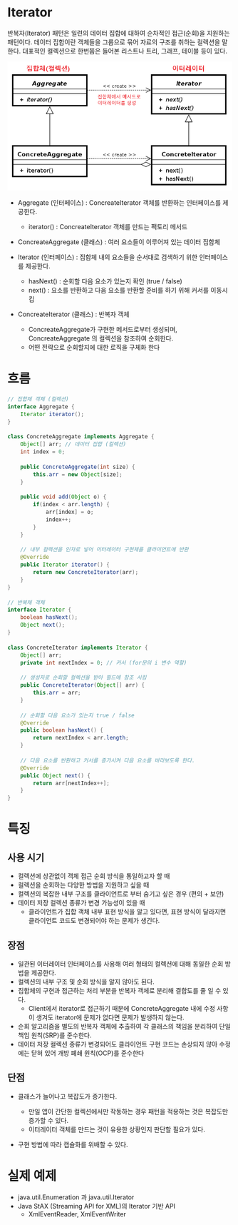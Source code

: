 # Iterator

반복자(Iterator) 패턴은 일련의 데이터 집합에 대하여 순차적인 접근(순회)을 지원하는 패턴이다.
데이터 집합이란 객체들을 그룹으로 묶어 자료의 구조를 취하는 컬렉션을 말한다. 대표적인 컬렉션으로 한번쯤은 들어본 리스트나 트리, 그래프, 테이블 등이 있다.

![](img/iterator.png)

- Aggregate (인터페이스) : ConcreateIterator 객체를 반환하는 인터페이스를 제공한다.
  - iterator() : ConcreateIterator 객체를 만드는 팩토리 메서드


- ConcreateAggregate (클래스) : 여러 요소들이 이루어져 있는 데이터 집합체
- Iterator (인터페이스) : 집합체 내의 요소들을 순서대로 검색하기 위한 인터페이스를 제공한다.
  - hasNext() : 순회할 다음 요소가 있는지 확인 (true / false)
  - next() : 요소를 반환하고 다음 요소를 반환할 준비를 하기 위해 커서를 이동시킴

- ConcreateIterator (클래스) : 반복자 객체
  - ConcreateAggregate가 구현한 메서드로부터 생성되며, ConcreateAggregate 의 컬렉션을 참조하여 순회한다.
  - 어떤 전략으로 순회할지에 대한 로직을 구체화 한다

# 흐름
```java
// 집합체 객체 (컬렉션)
interface Aggregate {
    Iterator iterator();
}

class ConcreteAggregate implements Aggregate {
    Object[] arr; // 데이터 집합 (컬렉션)
    int index = 0;

    public ConcreteAggregate(int size) {
        this.arr = new Object[size];
    }

    public void add(Object o) {
        if(index < arr.length) {
            arr[index] = o;
            index++;
        }
    }

    // 내부 컬렉션을 인자로 넣어 이터레이터 구현체를 클라이언트에 반환
    @Override
    public Iterator iterator() {
        return new ConcreteIterator(arr);
    }
}

// 반복체 객체
interface Iterator {
    boolean hasNext();
    Object next();
}

class ConcreteIterator implements Iterator {
    Object[] arr;
    private int nextIndex = 0; // 커서 (for문의 i 변수 역할)

    // 생성자로 순회할 컬렉션을 받아 필드에 참조 시킴
    public ConcreteIterator(Object[] arr) {
        this.arr = arr;
    }

    // 순회할 다음 요소가 있는지 true / false
    @Override
    public boolean hasNext() {
        return nextIndex < arr.length;
    }

    // 다음 요소를 반환하고 커서를 증가시켜 다음 요소를 바라보도록 한다.
    @Override
    public Object next() {
        return arr[nextIndex++];
    }
}
```

# 특징
## 사용 시기
- 컬렉션에 상관없이 객체 접근 순회 방식을 통일하고자 할 때
- 컬렉션을 순회하는 다양한 방법을 지원하고 싶을 때
- 컬렉션의 복잡한 내부 구조를 클라이언트로 부터 숨기고 싶은 경우 (편의 + 보안)
- 데이터 저장 컬렉션 종류가 변경 가능성이 있을 때
  - 클라이언트가 집합 객체 내부 표현 방식을 알고 있다면, 표현 방식이 달라지면 클라이언트 코드도 변경되어야 하는 문제가 생긴다.

## 장점
- 일관된 이터레이터 인터페이스를 사용해 여러 형태의 컬렉션에 대해 동일한 순회 방법을 제공한다.
- 컬렉션의 내부 구조 및 순회 방식을 알지 않아도 된다.
- 집합체의 구현과 접근하는 처리 부분을 반복자 객체로 분리해 결합도를 줄 일 수 있다.
  - Client에서 iterator로 접근하기 때문에 ConcreteAggregate 내에 수정 사항이 생겨도 iterator에 문제가 없다면 문제가 발생하지 않는다.
- 순회 알고리즘을 별도의 반복자 객체에 추출하여 각 클래스의 책임을 분리하여 단일 책임 원칙(SRP)를 준수한다.
- 데이터 저장 컬렉션 종류가 변경되어도 클라이언트 구현 코드는 손상되지 않아 수정에는 닫혀 있어 개방 폐쇄 원칙(OCP)를 준수한다

## 단점
- 클래스가 늘어나고 복잡도가 증가한다.
  - 만일 앱이 간단한 컬렉션에서만 작동하는 경우 패턴을 적용하는 것은 복잡도만 증가할 수 있다.
  - 이터레이터 객체를 만드는 것이 유용한 상황인지 판단할 필요가 있다.

- 구현 방법에 따라 캡슐화를 위배할 수 있다.

# 실제 예제
- java.util.Enumeration 과 java.util.Iterator
- Java StAX (Streaming API for XML)의 Iterator 기반 API
  - XmlEventReader, XmlEventWriter